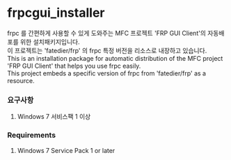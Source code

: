
  # frpcgui_installer 
  frpc 를 간편하게 사용할 수 있게 도와주는 MFC 프로젝트 'FRP GUI Client'의 자동배포를 위한 설치패키지입니다.  
  이 프로젝트는 'fatedier/frp' 의 frpc 특정 버전을 리소스로 내장하고 있습니다.  
  This is an installation package for automatic distribution of the MFC project 'FRP GUI Client' that helps you use frpc easily.  
  This project embeds a specific version of frpc from 'fatedier/frp' as a resource.
  
  ### 요구사항
  1. Windows 7 서비스팩 1 이상
  ### Requirements
  1. Windows 7 Service Pack 1 or later